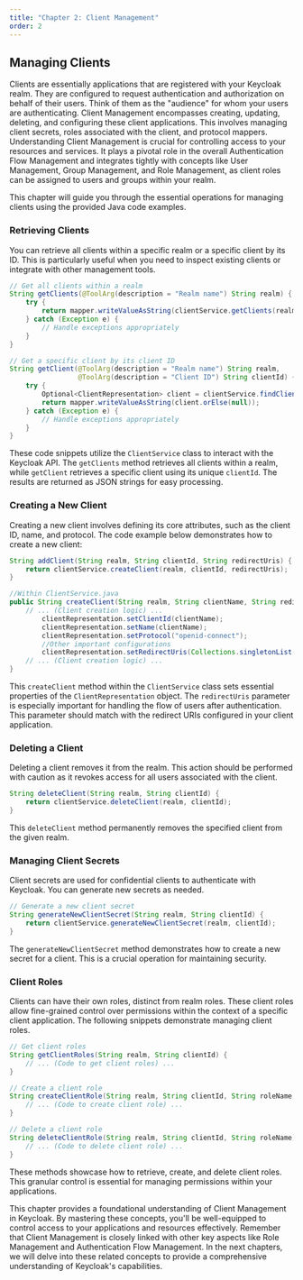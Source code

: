 ```yaml
---
title: "Chapter 2: Client Management"
order: 2
---
```

## Managing Clients

Clients are essentially applications that are registered with your Keycloak realm.  They are configured to request authentication and authorization on behalf of their users. Think of them as the "audience" for whom your users are authenticating. Client Management encompasses creating, updating, deleting, and configuring these client applications. This involves managing client secrets, roles associated with the client, and protocol mappers.  Understanding Client Management is crucial for controlling access to your resources and services.  It plays a pivotal role in the overall Authentication Flow Management and integrates tightly with concepts like User Management, Group Management, and Role Management, as client roles can be assigned to users and groups within your realm.

This chapter will guide you through the essential operations for managing clients using the provided Java code examples.

### Retrieving Clients

You can retrieve all clients within a specific realm or a specific client by its ID.  This is particularly useful when you need to inspect existing clients or integrate with other management tools.

```java
// Get all clients within a realm
String getClients(@ToolArg(description = "Realm name") String realm) {
    try {
        return mapper.writeValueAsString(clientService.getClients(realm));
    } catch (Exception e) {
        // Handle exceptions appropriately
    }
}

// Get a specific client by its client ID
String getClient(@ToolArg(description = "Realm name") String realm,
                 @ToolArg(description = "Client ID") String clientId) {
    try {
        Optional<ClientRepresentation> client = clientService.findClientByClientId(realm, clientId);
        return mapper.writeValueAsString(client.orElse(null));
    } catch (Exception e) {
        // Handle exceptions appropriately
    }
}
```

These code snippets utilize the `ClientService` class to interact with the Keycloak API. The `getClients` method retrieves all clients within a realm, while `getClient` retrieves a specific client using its unique `clientId`. The results are returned as JSON strings for easy processing.

### Creating a New Client

Creating a new client involves defining its core attributes, such as the client ID, name, and protocol.  The code example below demonstrates how to create a new client:

```java
String addClient(String realm, String clientId, String redirectUris) {
    return clientService.createClient(realm, clientId, redirectUris);
}

//Within ClientService.java
public String createClient(String realm, String clientName, String redirectUri) {
    // ... (Client creation logic) ...
        clientRepresentation.setClientId(clientName);
        clientRepresentation.setName(clientName);
        clientRepresentation.setProtocol("openid-connect");
        //Other important configurations
        clientRepresentation.setRedirectUris(Collections.singletonList(redirectUri+"/*"));
    // ... (Client creation logic) ...
}
```

This `createClient` method within the `ClientService` class sets essential properties of the `ClientRepresentation` object. The `redirectUris` parameter is especially important for handling the flow of users after authentication.  This parameter should match with the redirect URIs configured in your client application.

### Deleting a Client

Deleting a client removes it from the realm.  This action should be performed with caution as it revokes access for all users associated with the client.

```java
String deleteClient(String realm, String clientId) {
    return clientService.deleteClient(realm, clientId);
}
```

This `deleteClient` method permanently removes the specified client from the given realm.

### Managing Client Secrets

Client secrets are used for confidential clients to authenticate with Keycloak.  You can generate new secrets as needed.

```java
// Generate a new client secret
String generateNewClientSecret(String realm, String clientId) {
    return clientService.generateNewClientSecret(realm, clientId);
}
```

The `generateNewClientSecret` method demonstrates how to create a new secret for a client.  This is a crucial operation for maintaining security.

### Client Roles

Clients can have their own roles, distinct from realm roles.  These client roles allow fine-grained control over permissions within the context of a specific client application. The following snippets demonstrate managing client roles.

```java
// Get client roles
String getClientRoles(String realm, String clientId) {
    // ... (Code to get client roles) ...
}

// Create a client role
String createClientRole(String realm, String clientId, String roleName, String description) {
    // ... (Code to create client role) ...
}

// Delete a client role
String deleteClientRole(String realm, String clientId, String roleName) {
    // ... (Code to delete client role) ...
}
```

These methods showcase how to retrieve, create, and delete client roles.  This granular control is essential for managing permissions within your applications.


This chapter provides a foundational understanding of Client Management in Keycloak.  By mastering these concepts, you'll be well-equipped to control access to your applications and resources effectively. Remember that Client Management is closely linked with other key aspects like Role Management and Authentication Flow Management. In the next chapters, we will delve into these related concepts to provide a comprehensive understanding of Keycloak's capabilities.

